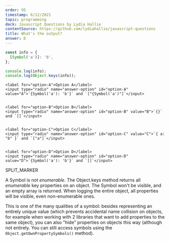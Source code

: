 ```yaml
---
order: 95
timestamp: 6/12/2021
topic: programming
deck: Javascript Questions by Lydia Hallie
contentSource: https://github.com/lydiahallie/javascript-questions
title: What's the output?
answer: D
---
```


  

```javascript
const info = {
  [Symbol('a')]: 'b',
};

console.log(info);
console.log(Object.keys(info));
```


    <label for="option-A">Option A</label>
    <input type="radio" name="answer-option" id="option-A" value="A">`{Symbol('a'): 'b'}` and `["{Symbol('a')"]`</input>
    

    <label for="option-B">Option B</label>
    <input type="radio" name="answer-option" id="option-B" value="B">`{}` and `[]`</input>
    

    <label for="option-C">Option C</label>
    <input type="radio" name="answer-option" id="option-C" value="C">`{ a: "b" }` and `["a"]`</input>
    

    <label for="option-D">Option D</label>
    <input type="radio" name="answer-option" id="option-D" value="D">`{Symbol('a'): 'b'}` and `[]`</input>
    




SPLIT_MARKER

A Symbol is not _enumerable_. The Object.keys method returns all _enumerable_ key properties on an object. The Symbol won't be visible, and an empty array is returned. When logging the entire object, all properties will be visible, even non-enumerable ones.

This is one of the many qualities of a symbol: besides representing an entirely unique value (which prevents accidental name collision on objects, for example when working with 2 libraries that want to add properties to the same object), you can also "hide" properties on objects this way (although not entirely. You can still access symbols using the `Object.getOwnPropertySymbols()` method).



